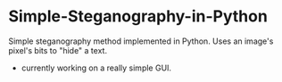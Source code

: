 # Simple-Steganography-in-Python
Simple steganography method implemented in Python. Uses an image's pixel's bits to "hide" a text.
- currently working on a really simple GUI. 
